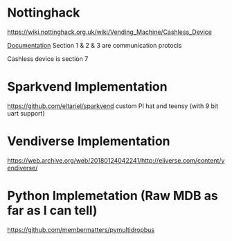 # Nottinghack
https://wiki.nottinghack.org.uk/wiki/Vending_Machine/Cashless_Device

[Documentation](MDB_3.0.pdf)
Section 1 & 2 & 3 are communication protocls

Cashless device is section 7

# Sparkvend Implementation
https://github.com/eltariel/sparkvend
custom PI hat and teensy (with 9 bit uart support)

# Vendiverse Implementation
https://web.archive.org/web/20180124042241/http://eliverse.com/content/vendiverse/

# Python Implemetation (Raw MDB as far as I can tell)
https://github.com/membermatters/pymultidropbus
